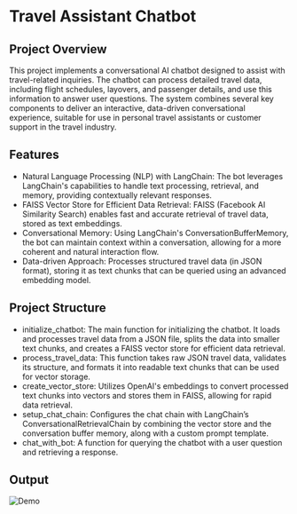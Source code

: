 # Travel Assistant Chatbot

## Project Overview

This project implements a conversational AI chatbot designed to assist with travel-related inquiries. The chatbot can process detailed travel data, including flight schedules, layovers, and passenger details, and use this information to answer user questions. The system combines several key components to deliver an interactive, data-driven conversational experience, suitable for use in personal travel assistants or customer support in the travel industry.

## Features

- Natural Language Processing (NLP) with LangChain: The bot leverages LangChain's capabilities to handle text processing, retrieval, and memory, providing contextually relevant responses.
- FAISS Vector Store for Efficient Data Retrieval: FAISS (Facebook AI Similarity Search) enables fast and accurate retrieval of travel data, stored as text embeddings.
- Conversational Memory: Using LangChain's ConversationBufferMemory, the bot can maintain context within a conversation, allowing for a more coherent and natural interaction flow.
- Data-driven Approach: Processes structured travel data (in JSON format), storing it as text chunks that can be queried using an advanced embedding model.

## Project Structure

- initialize_chatbot: The main function for initializing the chatbot. It loads and processes travel data from a JSON file, splits the data into smaller text chunks, and creates a FAISS vector store for efficient data retrieval.
- process_travel_data: This function takes raw JSON travel data, validates its structure, and formats it into readable text chunks that can be used for vector storage.
- create_vector_store: Utilizes OpenAI's embeddings to convert processed text chunks into vectors and stores them in FAISS, allowing for rapid data retrieval.
- setup_chat_chain: Configures the chat chain with LangChain’s ConversationalRetrievalChain by combining the vector store and the conversation buffer memory, along with a custom prompt template.
- chat_with_bot: A function for querying the chatbot with a user question and retrieving a response.

## Output

![Demo](https://github.com/user-attachments/assets/e36a30c0-e7d1-482c-a190-3ae08e1327f3)
